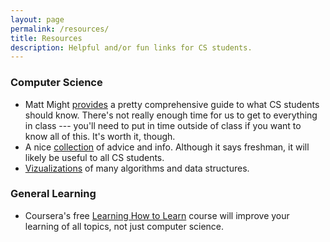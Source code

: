 ```yaml
---
layout: page
permalink: /resources/
title: Resources
description: Helpful and/or fun links for CS students.
---
```


### Computer Science

* Matt Might [provides](http://matt.might.net/articles/what-cs-majors-should-know/) a pretty comprehensive guide to what CS students
should know. There's not really enough time for us to get to
everything in class --- you'll need to put in time outside of class if
you want to know all of this. It's worth it, though.
* A nice [collection](https://github.com/nushackers/notes-to-cs-freshmen-from-the-future/blob/master/README.md) of advice and info. Although it says freshman,
it will likely be useful to all CS students.
* [Vizualizations](https://visualgo.net) of many algorithms and data structures.

### General Learning

* Coursera's free [Learning How to Learn](https://www.coursera.org/learn/learning-how-to-learn) course will improve your
  learning of all topics, not just computer science.
